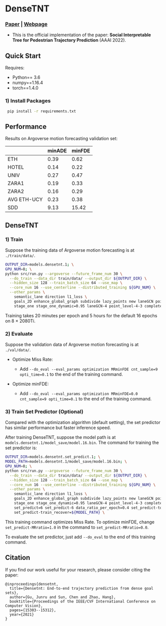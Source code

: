 # DenseTNT
### [Paper](https://arxiv.org/abs/2108.09640) | [Webpage](https://tsinghua-mars-lab.github.io/DenseTNT/)
- This is the official implementation of the paper: **Social Interpretable Tree for Pedestrian Trajectory Prediction** (AAAI 2022).

## Quick Start

Requires:

* Python== 3.6
* numpy==1.16.4
* torch==1.4.0


### 1) Install Packages

``` bash
 pip install -r requirements.txt
```

## Performance

Results on Argoverse motion forecasting validation set:

<table class="tg">
<thead>
  <tr>
    <th class="tg-0pky"></th>
    <th class="tg-c3ow">minADE</th>
    <th class="tg-c3ow">minFDE</th>
  </tr>
</thead>
<tbody>
  <tr>
    <td class="tg-0pky">ETH </td>
    <td class="tg-c3ow">0.39</td>
    <td class="tg-c3ow">0.62</td>
  </tr>
  <tr>
    <td class="tg-0pky">HOTEL </td>
    <td class="tg-c3ow">0.14</td>
    <td class="tg-c3ow">0.22</td>
  </tr>
  <tr>
    <td class="tg-0pky">UNIV </td>
    <td class="tg-c3ow">0.27</td>
    <td class="tg-c3ow">0.47</td>
  </tr>
  <tr>
    <td class="tg-0pky">ZARA1 </td>
    <td class="tg-c3ow">0.19</td>
    <td class="tg-c3ow">0.33</td>
  </tr>
  <tr>
    <td class="tg-0pky">ZARA2 </td>
    <td class="tg-c3ow">0.16</td>
    <td class="tg-c3ow">0.29</td>
  </tr>
   <tr>
    <td class="tg-0pky">AVG ETH-UCY </td>
    <td class="tg-c3ow">0.23</td>
    <td class="tg-c3ow">0.38</td>
  </tr>
  <tr>
    <td class="tg-0pky">SDD </td>
    <td class="tg-c3ow">9.13</td>
    <td class="tg-c3ow">15.42</td>
  </tr>
</tbody>
</table>

## DenseTNT

### 1) Train
Suppose the training data of Argoverse motion forecasting is at ```./train/data/```.
```bash
OUTPUT_DIR=models.densetnt.1; \
GPU_NUM=8; \
python src/run.py --argoverse --future_frame_num 30 \
  --do_train --data_dir train/data/ --output_dir ${OUTPUT_DIR} \
  --hidden_size 128 --train_batch_size 64 --use_map \
  --core_num 16 --use_centerline --distributed_training ${GPU_NUM} \
  --other_params \
    semantic_lane direction l1_loss \
    goals_2D enhance_global_graph subdivide lazy_points new laneGCN point_sub_graph \
    stage_one stage_one_dynamic=0.95 laneGCN-4 point_level-4-3 complete_traj complete_traj-3 \
```
Training takes 20 minutes per epoch and 5 hours for the default 16 epochs on 8 × 2080Ti. 

### 2) Evaluate
Suppose the validation data of Argoverse motion forecasting is at ```./val/data/```.

* Optimize Miss Rate:
  - Add ```--do_eval --eval_params optimization MRminFDE cnt_sample=9 opti_time=0.1``` to the end of the training command.

* Optimize minFDE: 
  - Add ```--do_eval --eval_params optimization MRminFDE=0.0 cnt_sample=9 opti_time=0.1``` to the end of the training command.


### 3) Train Set Predictor (Optional)
Compared with the optimization algorithm (default setting), the set predictor has similar performance but faster inference speed.


After training DenseTNT, suppose the model path is at ```models.densetnt.1/model_save/model.16.bin```. The command for training the set predictor is:
```bash
OUTPUT_DIR=models.densetnt.set_predict.1; \
MODEL_PATH=models.densetnt.1/model_save/model.16.bin; \
GPU_NUM=8; \
python src/run.py --argoverse --future_frame_num 30 \
  --do_train --data_dir train/data/ --output_dir ${OUTPUT_DIR} \
  --hidden_size 128 --train_batch_size 64 --use_map \
  --core_num 16 --use_centerline --distributed_training ${GPU_NUM} \
  --other_params \
    semantic_lane direction l1_loss \
    goals_2D enhance_global_graph subdivide lazy_points new laneGCN point_sub_graph \
    stage_one stage_one_dynamic=0.95 laneGCN-4 point_level-4-3 complete_traj \
    set_predict=6 set_predict-6 data_ratio_per_epoch=0.4 set_predict-topk=0 set_predict-one_encoder set_predict-MRratio=1.0 \
    set_predict-train_recover=${MODEL_PATH} \
```

This training command optimizes Miss Rate. To optimize minFDE, change ```set_predict-MRratio=1.0``` in the command to ```set_predict-MRratio=0.0```.

To evaluate the set predictor, just add ```--do_eval``` to the end of this training command.

## Citation
If you find our work useful for your research, please consider citing the paper:
```
@inproceedings{densetnt,
  title={Densetnt: End-to-end trajectory prediction from dense goal sets},
  author={Gu, Junru and Sun, Chen and Zhao, Hang},
  booktitle={Proceedings of the IEEE/CVF International Conference on Computer Vision},
  pages={15303--15312},
  year={2021}
}
```